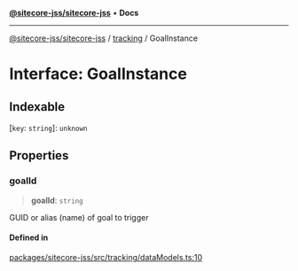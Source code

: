 [**@sitecore-jss/sitecore-jss**](../../README.md) • **Docs**

***

[@sitecore-jss/sitecore-jss](../../README.md) / [tracking](../README.md) / GoalInstance

# Interface: GoalInstance

## Indexable

 \[`key`: `string`\]: `unknown`

## Properties

### goalId

> **goalId**: `string`

GUID or alias (name) of goal to trigger

#### Defined in

[packages/sitecore-jss/src/tracking/dataModels.ts:10](https://github.com/Sitecore/jss/blob/2226f43314f6f0dd9d2003edc1da59f5172fb74b/packages/sitecore-jss/src/tracking/dataModels.ts#L10)
